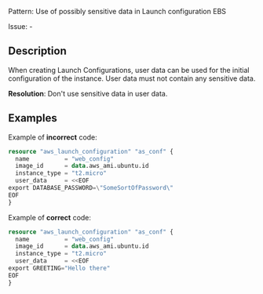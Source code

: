 Pattern: Use of possibly sensitive data in Launch configuration EBS

Issue: -

## Description

When creating Launch Configurations, user data can be used for the initial configuration of the instance. User data must not contain any sensitive data.

**Resolution**: Don't use sensitive data in user data.

## Examples

Example of **incorrect** code:

```terraform
resource "aws_launch_configuration" "as_conf" {
  name          = "web_config"
  image_id      = data.aws_ami.ubuntu.id
  instance_type = "t2.micro"
  user_data     = <<EOF
export DATABASE_PASSWORD=\"SomeSortOfPassword\"
EOF
}
```

Example of **correct** code:

```terraform
resource "aws_launch_configuration" "as_conf" {
  name          = "web_config"
  image_id      = data.aws_ami.ubuntu.id
  instance_type = "t2.micro"
  user_data     = <<EOF
export GREETING="Hello there"
EOF
}
```